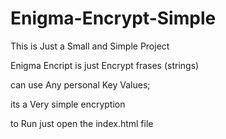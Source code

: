 # Enigma-Encrypt-Simple
This is Just a Small and Simple Project 

Enigma Encript is just Encrypt frases (strings)

can use Any personal Key Values;

its a Very simple encryption

to Run just open the index.html file





